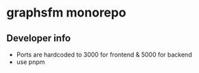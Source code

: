 # graphsfm monorepo


## Developer info
- Ports are hardcoded to 3000 for frontend & 5000 for backend
- use pnpm
